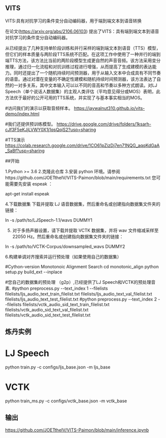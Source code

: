 ## VITS
VITS:具有对抗学习的条件变分自动编码器，用于端到端文本到语音转换


在论文(https://arxiv.org/abs/2106.06103)
提出了VITS：具有端到端文本到语音对抗学习的条件变分自动编码器。

从已经提出了几种支持单阶段训练和并行采样的端到端文本到语音（TTS）模型，但它们的样本质量与两阶段TTS系统不匹配。在这项工作中使用了一种并行的端到端TTS方法，该方法比当前的两阶段模型生成更自然的声音音频。该方法采用变分推理，通过归一化流程和对抗训练过程进行增强，从而提高了生成建模的表达能力。同时还提出了一个随机持续时间预测器，用于从输入文本中合成具有不同节奏的语音。通过对潜在变量的不确定性建模和随机持续时间预测器，该方法表达了自然的一对多关系，其中文本输入可以以不同的音高和节奏以多种方式朗读。对LJ Speech（单个说话人数据集）的主观人类评估（平均意见得分或MOS）表明，此方法优于最好的公开可用的TTS系统，并实现了与基本事实相当的MOS。

#访问我们的演示以获取音频样本。
https://jaywalnut310.github.io/vits-demo/index.html

#我们还提供预训练模型。
https://drive.google.com/drive/folders/1ksarh-cJf3F5eKJjLVWY0X1j1qsQqiS2?usp=sharing

#TTS演示
https://colab.research.google.com/drive/1CO61pZizDj7en71NQG_aqqKdGaA_SaBf?usp=sharing

##开始

1.Python >= 3.6
2.克隆此仓库
3.安装 python 环境。请参阅https://github.com/JOETtheIV/VITS-Paimon/blob/main/requirements.txt
             您可能需要先安装 espeak ：
             
apt-get install espeak

4.下载数据集
             下载并提取 LJ 语音数据集，然后重命名或创建指向数据集文件夹的链接：
             
ln -s /path/to/LJSpeech-1.1/wavs DUMMY1

5. 对于多扬声器设置，请下载并提取 VCTK 数据集，并将 wav 文件缩减采样至 22050 Hz。然后重命名或创建指向数据集文件夹的链接：

ln -s /path/to/VCTK-Corpus/downsampled_wavs DUMMY2

6.构建单调对齐搜索并运行预处理（如果使用自己的数据集）

#Cython-version Monotonoic Alignment Search
cd monotonic_align
python setup.py build_ext --inplace

#您自己的数据集的预处理 （g2p）,已经提供了LJ Speech和VCTK的预处理音素.
#python preprocess.py --text_index 1 --filelists filelists/ljs_audio_text_train_filelist.txt filelists/ljs_audio_text_val_filelist.txt filelists/ljs_audio_text_test_filelist.txt 
#python preprocess.py --text_index 2 --filelists filelists/vctk_audio_sid_text_train_filelist.txt filelists/vctk_audio_sid_text_val_filelist.txt filelists/vctk_audio_sid_text_test_filelist.txt

## 炼丹实例
# LJ Speech
python train.py -c configs/ljs_base.json -m ljs_base

# VCTK
python train_ms.py -c configs/vctk_base.json -m vctk_base

## 输出
https://github.com/JOETtheIV/VITS-Paimon/blob/main/inference.ipynb
